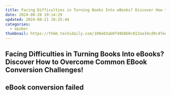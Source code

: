 ```yaml
---
title: Facing Difficulties in Turning Books Into eBooks? Discover How to Overcome Common EBook Conversion Challenges!
date: 2024-08-20 19:14:29
updated: 2024-08-21 10:25:44
categories:
  - epubor
thumbnail: https://thmb.techidaily.com/100e83ab0f49b8b0c013aa34cd9c4fedc9279802bcddc7e9335757b240d0c7a4.jpg
---
```


## Facing Difficulties in Turning Books Into eBooks? Discover How to Overcome Common EBook Conversion Challenges!

## eBook conversion failed



<ins class="adsbygoogle"
     style="display:block"
     data-ad-format="autorelaxed"
     data-ad-client="ca-pub-7571918770474297"
     data-ad-slot="1223367746"></ins>



<ins class="adsbygoogle"
     style="display:block"
     data-ad-client="ca-pub-7571918770474297"
     data-ad-slot="8358498916"
     data-ad-format="auto"
     data-full-width-responsive="true"></ins>
